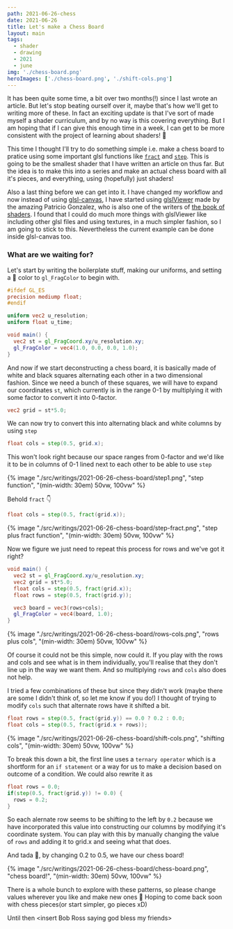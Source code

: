 ```yaml
---
path: 2021-06-26-chess
date: 2021-06-26
title: Let's make a Chess Board
layout: main
tags: 
  - shader
  - drawing
  - 2021
  - june
img: './chess-board.png'
heroImages: ['./chess-board.png', './shift-cols.png']
---
```


It has been quite some time, a bit over two months(!) since I last wrote an article. But let's stop beating ourself over it, maybe that's how we'll get to writing more of these. In fact an exciting update is that I've sort of made myself a shader curriculum, and by no way is this covering everything. But I am hoping that if I can give this enough time in a week, I can get to be more consistent with the project of learning about shaders! 🎉 

This time I thought I'll try to do something simple i.e. make a chess board to pratice using some important glsl functions like [`fract`](https://thebookofshaders.com/glossary/?search=fract) and [`step`](https://thebookofshaders.com/glossary/?search=step). This is going to be the smallest shader that I have written an article on thus far. But the idea is to make this into a series and make an actual chess board with all it's pieces, and everything, using (hopefully) just shaders! 

Also a last thing before we can get into it. I have changed my workflow and now instead of using [glsl-canvas](https://marketplace.visualstudio.com/items?itemName=circledev.glsl-canvas), I have started using [glslViewer](https://github.com/patriciogonzalezvivo/glslViewer) made by the amazing Patricio Gonzalez, who is also one of the writers of [the book of shaders](https://thebookofshaders.com/). I found that I could do much more things with glslViewer like including other glsl files and using textures, in a much simpler fashion, so I am going to stick to this. Nevertheless the current example can be done inside glsl-canvas too. 

### What are we waiting for?

Let's start by writing the boilerplate stuff, making our uniforms, and setting a 🔴 color to `gl_FragColor` to begin with.

```glsl
#ifdef GL_ES
precision mediump float;
#endif

uniform vec2 u_resolution;
uniform float u_time;

void main() {
  vec2 st = gl_FragCoord.xy/u_resolution.xy;
  gl_FragColor = vec4(1.0, 0.0, 0.0, 1.0);
}
```

And now if we start deconstructing a chess board, it is basically made of white and black squares alternating each other in a two dimensional fashion. Since we need a bunch of these squares, we will have to expand our coordinates `st`, which currently is in the range 0-1 by multiplying it with some factor to convert it into 0-factor. 

```glsl
vec2 grid = st*5.0;
```

We can now try to convert this into alternating black and white columns by using `step`

```glsl
float cols = step(0.5, grid.x);
```

This won't look right because our space ranges from 0-factor and we'd like it to be in columns of 0-1 lined next to each other to be able to use `step`

{% image "./src/writings/2021-06-26-chess-board/step1.png", "step function", "(min-width: 30em) 50vw, 100vw" %}

Behold `fract` 👇

```glsl
float cols = step(0.5, fract(grid.x));
```

{% image "./src/writings/2021-06-26-chess-board/step-fract.png", "step plus fract function", "(min-width: 30em) 50vw, 100vw" %}

Now we figure we just need to repeat this process for rows and we've got it right?

```glsl
void main() {
  vec2 st = gl_FragCoord.xy/u_resolution.xy;
  vec2 grid = st*5.0;
  float cols = step(0.5, fract(grid.x));
  float rows = step(0.5, fract(grid.y));

  vec3 board = vec3(rows+cols);
  gl_FragColor = vec4(board, 1.0);
}
```

{% image "./src/writings/2021-06-26-chess-board/rows-cols.png", "rows plus cols", "(min-width: 30em) 50vw, 100vw" %}

Of course it could not be this simple, now could it. If you play with the rows and cols and see what is in them individually, you'll realise that they don't line up in the way we want them. And so multiplying `rows` and `cols` also does not help. 

I tried a few combinations of these but since they didn't work (maybe there are some I didn't think of, so let me know if you do!) I thought of trying to modify `cols` such that alternate rows have it shifted a bit. 

```glsl
float rows = step(0.5, fract(grid.y)) == 0.0 ? 0.2 : 0.0;
float cols = step(0.5, fract(grid.x + rows));
```

{% image "./src/writings/2021-06-26-chess-board/shift-cols.png", "shifting cols", "(min-width: 30em) 50vw, 100vw" %}

To break this down a bit, the first line uses a `ternary operator` which is a shortform for an `if statement` or a way for us to make a decision based on outcome of a condition. We could also rewrite it as 

```glsl
float rows = 0.0;
if(step(0.5, fract(grid.y)) != 0.0) {
  rows = 0.2;
}
```

So each alernate row seems to be shifting to the left by `0.2` because we have incorporated this value into constructing our columns by modifying it's coordinate system. You can play with this by manually changing the value of `rows` and adding it to grid.x and seeing what that does. 

And tada 🎉, by changing 0.2 to 0.5, we have our chess board! 

{% image "./src/writings/2021-06-26-chess-board/chess-board.png", "chess board!", "(min-width: 30em) 50vw, 100vw" %}

There is a whole bunch to explore with these patterns, so please change values wherever you like and make new ones 🎨 Hoping to come back soon with chess pieces(or start simpler, go pieces xD) 

Until then \<insert Bob Ross saying god bless my friends>